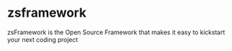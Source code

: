 # zsframework
zsFramework is the Open Source Framework that makes it easy to kickstart your next coding project
